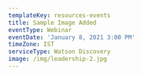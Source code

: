 ```yaml
---
templateKey: resources-events
title: Sample Image Added
eventType: Webinar
eventDate: 'January 8, 2021 3:00 PM'
timeZone: IST
serviceType: Watson Discovery
image: /img/leadership-2.jpg
---
```


